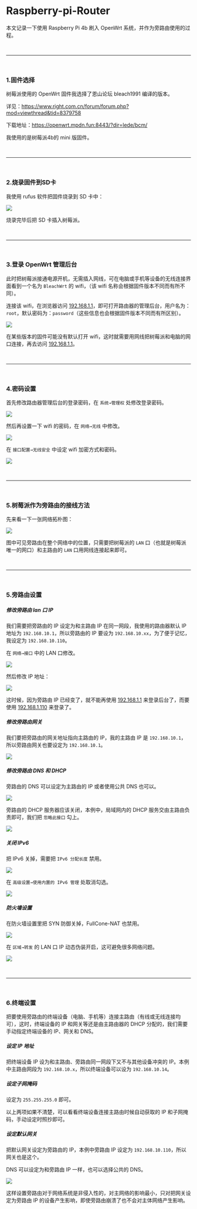 # Raspberry-pi-Router

本文记录一下使用 Raspberry Pi 4b 刷入 OpenWrt 系统，并作为旁路由使用的过程。

<br>
<hr>
<br>

### 1.固件选择

树莓派使用的 OpenWrt 固件我选择了恩山论坛 bleach1991 编译的版本。

详见：https://www.right.com.cn/forum/forum.php?mod=viewthread&tid=8379758

下载地址：https://openwrt.mpdn.fun:8443/?dir=lede/bcm/

我使用的是树莓派4b的 mini 版固件。

<br>
<hr>
<br>

### 2.烧录固件到SD卡

我使用 rufus 软件把固件烧录到 SD 卡中：

![](https://github.com/SingleDiego/Raspberry-pi-Router/blob/main/imgs/01.png)

烧录完毕后把 SD 卡插入树莓派。

<br>
<hr>
<br>

### 3.登录 OpenWrt 管理后台

此时把树莓派接通电源开机，无需插入网线，可在电脑或手机等设备的无线连接界面看到一个名为 ``BleachWrt`` 的 wifi，（该 wifi 名称会根据固件版本不同而有所不同）。

连接该 wifi，在浏览器访问 [192.168.1.1](192.168.1.1)，即可打开路由器的管理后台，用户名为：``root``，默认密码为：``password``（这些信息也会根据固件版本不同而有所区别）。

![](https://github.com/SingleDiego/Raspberry-pi-Router/blob/main/imgs/02.jpeg)

在某些版本的固件可能没有默认打开 wifi，这时就需要用网线把树莓派和电脑的网口连接，再去访问 [192.168.1.1](192.168.1.1)。

<br>
<hr>
<br>

### 4.密码设置

首先修改路由器管理后台的登录密码，在 ``系统→管理权`` 处修改登录密码。

![](https://github.com/SingleDiego/Raspberry-pi-Router/blob/main/imgs/03.jpeg)

然后再设置一下 wifi 的密码，在 ``网络→无线`` 中修改。

![](https://github.com/SingleDiego/Raspberry-pi-Router/blob/main/imgs/04.jpeg)

在 ``接口配置→无线安全`` 中设定 wifi 加密方式和密码。

![](https://github.com/SingleDiego/Raspberry-pi-Router/blob/main/imgs/05.jpeg)

<br>
<hr>
<br>

### 5.树莓派作为旁路由的接线方法

先来看一下一张网络拓朴图：

![](https://github.com/SingleDiego/Raspberry-pi-Router/blob/main/imgs/Topology_map.png)

图中可见旁路由在整个网络中的位置，只需要把树莓派的 ``LAN`` 口（也就是树莓派唯一的网口）和主路由的 ``LAN`` 口用网线连接起来即可。

<br>
<hr>
<br>

### 5.旁路由设置

##### 修改旁路由 lan 口 IP

我们需要把旁路由的 IP 设定为和主路由 IP 在同一网段，我使用的路由器默认 IP 地址为 ``192.168.10.1``，所以旁路由的 IP 要设为 ``192.168.10.xx``，为了便于记忆，我设定为 ``192.168.10.110``。

在 ``网络→接口`` 中的 LAN 口修改。

![](https://github.com/SingleDiego/Raspberry-pi-Router/blob/main/imgs/06.jpeg)

然后修改 IP 地址：

![](https://github.com/SingleDiego/Raspberry-pi-Router/blob/main/imgs/07.jpeg)

这时候，因为旁路由 IP 已经变了，就不能再使用 [192.168.1.1](192.168.1.1) 来登录后台了，而要使用 [192.168.1.110](192.168.1.110) 来登录了。

##### 修改旁路由网关

我们要把旁路由的网关地址指向主路由的 IP，我的主路由 IP 是 ``192.168.10.1``，所以旁路由网关也要设定为 ``192.168.10.1``。

![](https://github.com/SingleDiego/Raspberry-pi-Router/blob/main/imgs/08.jpeg)

##### 修改旁路由 DNS 和 DHCP

旁路由的 DNS 可以设定为主路由的 IP 或者使用公共 DNS 也可以。

![](https://github.com/SingleDiego/Raspberry-pi-Router/blob/main/imgs/09.jpeg)

旁路由的 DHCP 服务器应该关闭，本例中，局域网内的 DHCP 服务交由主路由负责即可，我们把 ``忽略此接口`` 勾上。

![](https://github.com/SingleDiego/Raspberry-pi-Router/blob/main/imgs/10.jpeg)

##### 关闭 IPv6

把 IPv6 关掉，需要把 ``IPv6 分配长度`` 禁用。

![](https://github.com/SingleDiego/Raspberry-pi-Router/blob/main/imgs/11.jpeg)

在 ``高级设置→使用内置的 IPv6 管理`` 处取消勾选。

![](https://github.com/SingleDiego/Raspberry-pi-Router/blob/main/imgs/12.jpeg)


##### 防火墙设置

在防火墙设置里把 SYN 防御关掉，FullCone-NAT 也禁用。

![](https://github.com/SingleDiego/Raspberry-pi-Router/blob/main/imgs/13.jpeg)

在 ``区域→转发`` 的 LAN 口 IP 动态伪装开启，这可避免很多网络问题。

![](https://github.com/SingleDiego/Raspberry-pi-Router/blob/main/imgs/14.jpeg)

<br>
<hr>
<br>

### 6.终端设置

把要使用旁路由的终端设备（电脑、手机等）连接主路由（有线或无线连接均可），这时，终端设备的 IP 和网关等还是由主路由器的 DHCP 分配的，我们需要手动指定终端设备的 IP、网关和 DNS。

##### 设定 IP 地址

把终端设备 IP 设为和主路由、旁路由同一网段下又不与其他设备冲突的 IP。本例中主路由网段为 ``192.168.10.x``，所以终端设备可以设为 ``192.168.10.14``。

##### 设定子网掩码

设定为 ``255.255.255.0`` 即可。

以上两项如果不清楚，可以看看终端设备连接主路由时候自动获取的 IP 和子网掩码，手动设定时照抄即可。

##### 设定默认网关

把默认网关设定为旁路由的 IP，本例中旁路由 IP 设定为 ``192.168.10.110``，所以网关也是这个。

DNS 可以设定为和旁路由 IP 一样，也可以选择公共的 DNS。

![](https://github.com/SingleDiego/Raspberry-pi-Router/blob/main/imgs/05.png)

这样设置旁路由对于网络系统是非侵入性的，对主网络的影响最小，只对把网关设定为旁路由 IP 的设备产生影响，即使旁路由崩溃了也不会对主体网络产生影响。


